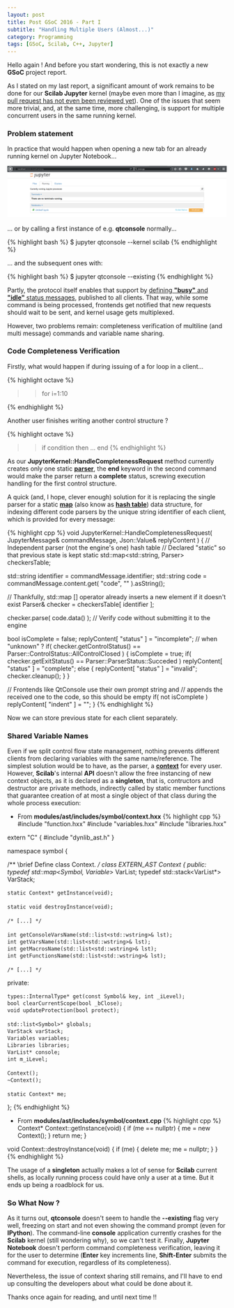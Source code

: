 ```yaml
---
layout: post
title: Post GSoC 2016 - Part I
subtitle: "Handling Multiple Users (Almost...)"
category: Programming
tags: [GSoC, Scilab, C++, Jupyter]
---     
```


Hello again ! And before you start wondering, this is not exactly a new **GSoC** project report.

As I stated on my last report, a significant amount of work remains to be done for our **Scilab Jupyter** kernel (maybe even more than I imagine, as [my pull request has not even been reviewed yet](https://codereview.scilab.org/#/c/18489/)). One of the issues that seem more trivial, and, at the same time, more challenging, is support for multiple concurrent users in the same running kernel.

### Problem statement

In practice that would happen when opening a new tab for an already running kernel on Jupyter Notebook...

<p align="center">
  <img src="/img/notebook_open_running.png">
</p>

... or by calling a first instance of e.g. **qtconsole** normally...

{% highlight bash %}
$ jupyter qtconsole --kernel scilab
{% endhighlight %}

... and the subsequent ones with:

{% highlight bash %}
$ jupyter qtconsole --existing
{% endhighlight %}


Partly, the protocol itself enables that support by [defining **"busy"** and **"idle"** status messages](http://jupyter-client.readthedocs.io/en/latest/messaging.html#kernel-status), published to all clients. That way, while some command is being processed, frontends get notified that new requests should wait to be sent, and kernel usage gets multiplexed.

However, two problems remain: completeness verification of multiline (and multi message) commands and variable name sharing.


### Code Completeness Verification

Firstly, what would happen if during issuing of a for loop in a client...

{% highlight octave %}
>> for i=1:10
>>
{% endhighlight %}

Another user finishes writing another control structure ?

{% highlight octave %}
>> if condition then
...
>> end
{% endhighlight %}

As our **JupyterKernel::HandleCompletenessRequest** method currently creates only one static [**parser**](https://en.wikipedia.org/wiki/Parsing), the **end** keyword in the second command would make the parser return a **complete** status, screwing execution handling for the first control structure.

A quick (and, I hope, clever enough) solution for it is replacing the single parser for a static [**map**](http://www.cplusplus.com/reference/map/map/) (also know as [**hash table**](https://en.wikipedia.org/wiki/Hash_table)) data structure, for indexing different code parsers by the unique string identifier of each client, which is provided for every message:

{% highlight cpp %}
void JupyterKernel::HandleCompletenessRequest( JupyterMessage& commandMessage, 
                                               Json::Value& replyContent )
{
  // Independent parser (not the engine's one) hash table
  // Declared "static" so that previous state is kept
  static std::map<std::string, Parser> checkersTable;
  
  std::string identifier = commandMessage.identifier;
  std::string code = commandMessage.content.get( "code", "" ).asString();
  
  // Thankfully, std::map [] operator already inserts a new element if it doesn't exist
  Parser& checker = checkersTable[ identifier ];
  
  checker.parse( code.data() );     // Verify code without submitting it to the engine
  
  bool isComplete = false;
  replyContent[ "status" ] = "incomplete"; // when "unknown" ?
  if( checker.getControlStatus() == Parser::ControlStatus::AllControlClosed )
  {
    isComplete = true;
    if( checker.getExitStatus() == Parser::ParserStatus::Succeded )
      replyContent[ "status" ] = "complete";
    else
    {
      replyContent[ "status" ] = "invalid";
      checker.cleanup();
    }
  }
  
  // Frontends like QtConsole use their own prompt string and 
  // appends the received one to the code, so this should be empty
  if( not isComplete ) replyContent[ "indent" ] = "";
}
{% endhighlight %}

Now we can store previous state for each client separately.


### Shared Variable Names

Even if we split control flow state management, nothing prevents different clients from declaring variables with the same name/reference. The simplest solution would be to have, as the parser, a [**context**](https://en.wikipedia.org/wiki/Context_(computing)) for every user. However, **Scilab**'s internal **API** doesn't allow the free instancing of new context objects, as it is declared as a **singleton**, that is, contructors and destructor are private methods, indirectly called by static member functions that guarantee creation of at most a single object of that class during the whole process execution:

- From **modules/ast/includes/symbol/context.hxx**
{% highlight cpp %}
#include "function.hxx"
#include "variables.hxx"
#include "libraries.hxx"

extern "C"
{
#include "dynlib_ast.h"
}

namespace symbol
{

/** \brief Define class Context.
*/
class EXTERN_AST Context
{
public:
    typedef std::map<Symbol, Variable*> VarList;
    typedef std::stack<VarList*> VarStack;

    static Context* getInstance(void);

    static void destroyInstance(void);

    /* [...] */

    int getConsoleVarsName(std::list<std::wstring>& lst);
    int getVarsName(std::list<std::wstring>& lst);
    int getMacrosName(std::list<std::wstring>& lst);
    int getFunctionsName(std::list<std::wstring>& lst);

    /* [...] */

private:

    types::InternalType* get(const Symbol& key, int _iLevel);
    bool clearCurrentScope(bool _bClose);
    void updateProtection(bool protect);

    std::list<Symbol>* globals;
    VarStack varStack;
    Variables variables;
    Libraries libraries;
    VarList* console;
    int m_iLevel;

    Context();
    ~Context();

    static Context* me;
};
{% endhighlight %}

- From **modules/ast/includes/symbol/context.cpp**
{% highlight cpp %}
Context* Context::getInstance(void)
{
    if (me == nullptr)
    {
        me = new Context();
    }
    return me;
}

void Context::destroyInstance(void)
{
    if (me)
    {
        delete me;
        me = nullptr;
    }
}
{% endhighlight %}


The usage of a **singleton** actually makes a lot of sense for **Scilab** current shells, as locally running process could have only a user at a time. But it ends up being a roadblock for us.


### So What Now ?

As it turns out, **qtconsole** doesn't seem to handle the **--existing** flag very well, freezing on start and not even showing the command prompt (even for **IPython**). The command-line **console** application currently crashes for the **Scilab** kernel (still wondering why), so we can't test it. Finally, **Jupyter Notebook** doesn't perform command completeness verification, leaving it for the user to determine (**Enter** key increments line, **Shift-Enter** submits the command for execution, regardless of its completeness).

Nevertheless, the issue of context sharing still remains, and I'll have to end up consulting the developers about what could be done about it.

Thanks once again for reading, and until next time !!
